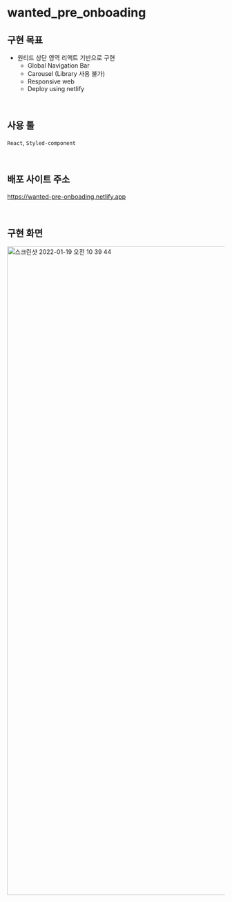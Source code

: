 # wanted_pre_onboading


## 구현 목표
- 원티드 상단 영역 리액트 기반으로 구현
  - Global Navigation Bar
  - Carousel (Library 사용 불가)
  - Responsive web
  - Deploy using netlify 

<br/>

## 사용 툴
`React`, `Styled-component`

<Br/>

## 배포 사이트 주소
https://wanted-pre-onboading.netlify.app

<br/>

## 구현 화면
<img width="1504" alt="스크린샷 2022-01-19 오전 10 39 44" src="https://user-images.githubusercontent.com/75065159/150047503-69d94b2e-d00f-4c39-a5c6-3accfe2366fb.png">
